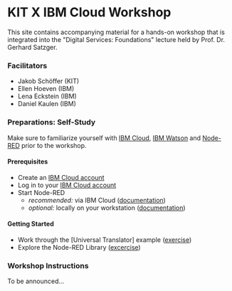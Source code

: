 # KIT X IBM Cloud Workshop
This site contains accompanying material for a hands-on workshop that is integrated into the "Digital Services: Foundations" lecture held by Prof. Dr. Gerhard Satzger. 

### Facilitators
- Jakob Schöffer (KIT)
- Ellen Hoeven (IBM)
- Lena Eckstein (IBM)
- Daniel Kaulen (IBM)

### Preparations: Self-Study
Make sure to familiarize yourself with [IBM Cloud](https://www.ibm.com/cloud), [IBM Watson](https://www.ibm.com/watson/products-services) and [Node-RED](https://nodered.org/) prior to the workshop.

#### Prerequisites
- Create an [IBM Cloud account](https://cloud.ibm.com/registration)
- Log in to your [IBM Cloud account](https://cloud.ibm.com/login)
- Start Node-RED
  - _recommended:_ via IBM Cloud ([documentation](./guidelines/node-red-cloud)) 
  - _optional:_ locally on your workstation ([documentation](./guidelines/node-red-local))


#### Getting Started
- Work through the [Universal Translator] example ([exercise](./exercises/universal-translator))
- Explore the Node-RED Library ([excercise](./exercises/explore-library))


### Workshop Instructions
To be announced...
